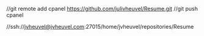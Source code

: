 //git remote add cpanel https://github.com/julivheuvel/Resume.git
//git push cpanel

//ssh://jvheuvel@jvheuvel.com:27015/home/jvheuvel/repositories/Resume